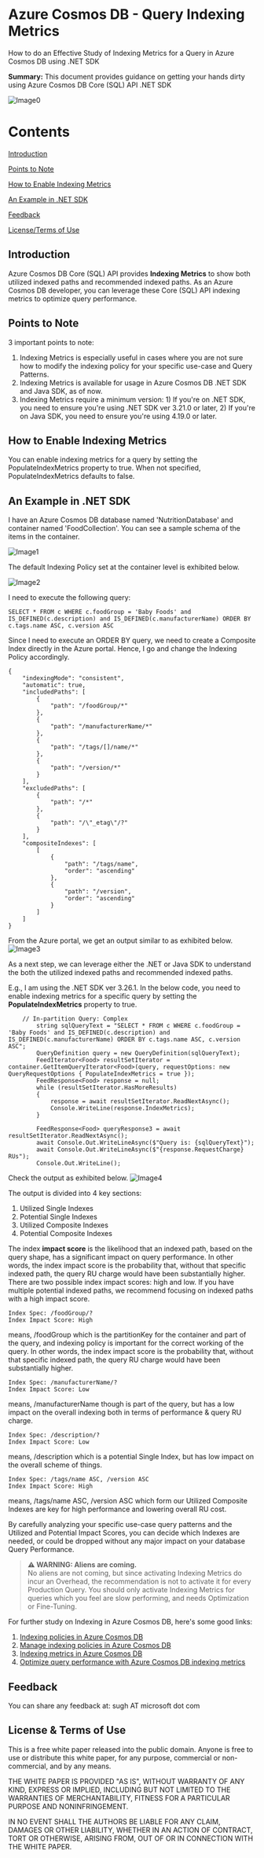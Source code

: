 # Azure Cosmos DB - Query Indexing Metrics
How to do an Effective Study of Indexing Metrics for a Query in Azure Cosmos DB using .NET SDK

**Summary:**
This document provides guidance on getting your hands dirty using Azure Cosmos DB Core (SQL) API .NET SDK

![Image0](image/image0.jpg)

# Contents

[Introduction](#Introduction)

[Points to Note](#points-to-note)

[How to Enable Indexing Metrics](#how-to-enable-indexing-metrics)

[An Example in .NET SDK](#an-example-in-net-sdk)

[Feedback](#feedback)

[License/Terms of Use](#license--terms-of-use)

## Introduction
Azure Cosmos DB Core (SQL) API provides **Indexing Metrics** to show both utilized indexed paths and recommended indexed paths. As an Azure Cosmos DB developer, you can leverage these Core (SQL) API indexing metrics to optimize query performance.

## Points to Note
3 important points to note:
1. Indexing Metrics is especially useful in cases where you are not sure how to modify the indexing policy for your specific use-case and Query Patterns.
2. Indexing Metrics is available for usage in Azure Cosmos DB .NET SDK and Java SDK, as of now.
3. Indexing Metrics require a minimum version: 1) If you're on .NET SDK, you need to ensure you're using .NET SDK ver 3.21.0 or later, 2) If you're on Java SDK, you need to ensure you're using 4.19.0 or later.

## How to Enable Indexing Metrics
You can enable indexing metrics for a query by setting the PopulateIndexMetrics property to true. When not specified, PopulateIndexMetrics defaults to false. 

## An Example in .NET SDK
I have an Azure Cosmos DB database named 'NutritionDatabase' and container named 'FoodCollection'.
You can see a sample schema of the items in the container.

![Image1](image/image1.jpg)

The default Indexing Policy set at the container level is exhibited below.

![Image2](image/image2.jpg)

I need to execute the following query:
```
SELECT * FROM c WHERE c.foodGroup = 'Baby Foods' and IS_DEFINED(c.description) and IS_DEFINED(c.manufacturerName) ORDER BY c.tags.name ASC, c.version ASC
```

Since I need to execute an ORDER BY query, we need to create a Composite Index directly in the Azure portal.
Hence, I go and change the Indexing Policy accordingly.

```
{
    "indexingMode": "consistent",
    "automatic": true,
    "includedPaths": [
        {
            "path": "/foodGroup/*"
        },
        {
            "path": "/manufacturerName/*"
        },
        {
            "path": "/tags/[]/name/*"
        },
        {
            "path": "/version/*"
        }
    ],
    "excludedPaths": [
        {
            "path": "/*"
        },
        {
            "path": "/\"_etag\"/?"
        }
    ],
    "compositeIndexes": [
        [
            {
                "path": "/tags/name",
                "order": "ascending"
            },
            {
                "path": "/version",
                "order": "ascending"
            }
        ]
    ]
}
```
From the Azure portal, we get an output similar to as exhibited below.
![Image3](image/image3.jpg)

As a next step, we can leverage either the .NET or Java SDK to understand the both the utilized indexed paths and recommended indexed paths.

E.g., I am using the .NET SDK ver 3.26.1.
In the below code, you need to enable indexing metrics for a specific query by setting the **PopulateIndexMetrics** property to true.

```
    // In-partition Query: Complex
        string sqlQueryText = "SELECT * FROM c WHERE c.foodGroup = 'Baby Foods' and IS_DEFINED(c.description) and IS_DEFINED(c.manufacturerName) ORDER BY c.tags.name ASC, c.version ASC";
        QueryDefinition query = new QueryDefinition(sqlQueryText);
        FeedIterator<Food> resultSetIterator = container.GetItemQueryIterator<Food>(query, requestOptions: new QueryRequestOptions { PopulateIndexMetrics = true });
        FeedResponse<Food> response = null;
        while (resultSetIterator.HasMoreResults)
        {
            response = await resultSetIterator.ReadNextAsync();
            Console.WriteLine(response.IndexMetrics);
        }

        FeedResponse<Food> queryResponse3 = await resultSetIterator.ReadNextAsync();
        await Console.Out.WriteLineAsync($"Query is: {sqlQueryText}");
        await Console.Out.WriteLineAsync($"{response.RequestCharge} RUs");
        Console.Out.WriteLine();
```
Check the output as exhibited below.
![Image4](image/image4.jpg)

The output is divided into 4 key sections:
1) Utilized Single Indexes
2) Potential Single Indexes
3) Utilized Composite Indexes
4) Potential Composite Indexes

The index **impact score** is the likelihood that an indexed path, based on the query shape, has a significant impact on query performance. In other words, the index impact score is the probability that, without that specific indexed path, the query RU charge would have been substantially higher. There are two possible index impact scores: high and low. If you have multiple potential indexed paths, we recommend focusing on indexed paths with a high impact score.

```
Index Spec: /foodGroup/?
Index Impact Score: High
```
means, /foodGroup which is the partitionKey for the container and part of the query, and indexing policy is important for the correct working of the query. In other words, the index impact score is the probability that, without that specific indexed path, the query RU charge would have been substantially higher.

```
Index Spec: /manufacturerName/?
Index Impact Score: Low
```
means, /manufacturerName though is part of the query, but has a low impact on the overall indexing both in terms of performance & query RU charge.

```
Index Spec: /description/?
Index Impact Score: Low
```
means, /description which is a potential Single Index, but has low impact on the overall scheme of things.
```
Index Spec: /tags/name ASC, /version ASC
Index Impact Score: High
```
means, /tags/name ASC, /version ASC which form our Utilized Composite Indexes are key for high performance and lowering overall RU cost.

By carefully analyzing your specific use-case query patterns and the Utilized and Potential Impact Scores, you can decide which Indexes are needed, or could be dropped without any major impact on your database Query Performance.

> **⚠ WARNING: Aliens are coming.**  
> No aliens are not coming, but since activating Indexing Metrics do incur an Overhead, the recommendation is not to activate it for every Production Query.
> You should only activate Indexing Metrics for queries which you feel are slow performing, and needs Optimization or Fine-Tuning.

For further study on Indexing in Azure Cosmos DB, here's some good links:
1. [Indexing policies in Azure Cosmos DB](https://docs.microsoft.com/en-us/azure/cosmos-db/index-policy)
2. [Manage indexing policies in Azure Cosmos DB](https://docs.microsoft.com/en-us/azure/cosmos-db/sql/how-to-manage-indexing-policy?tabs=dotnetv2%2Cpythonv3)
3. [Indexing metrics in Azure Cosmos DB](https://docs.microsoft.com/en-us/azure/cosmos-db/sql/index-metrics)
4. [Optimize query performance with Azure Cosmos DB indexing metrics](https://devblogs.microsoft.com/cosmosdb/query-performance-indexing-metrics/)

## Feedback
You can share any feedback at: sugh AT microsoft dot com

## License & Terms of Use

This is a free white paper released into the public domain.
Anyone is free to use or distribute this white paper, for any purpose, commercial or non-commercial, and by any means.

THE WHITE PAPER IS PROVIDED "AS IS", WITHOUT WARRANTY OF ANY KIND, EXPRESS OR IMPLIED, INCLUDING BUT NOT LIMITED TO THE WARRANTIES OF MERCHANTABILITY, FITNESS FOR A PARTICULAR PURPOSE AND NONINFRINGEMENT.

IN NO EVENT SHALL THE AUTHORS BE LIABLE FOR ANY CLAIM, DAMAGES OR OTHER LIABILITY, WHETHER IN AN ACTION OF CONTRACT, TORT OR OTHERWISE, ARISING FROM, OUT OF OR IN CONNECTION WITH THE WHITE PAPER.
